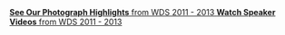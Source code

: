 <a href="/photography-highlights" class="sidebar-button" id="button-photography-highlights">
	<b>See Our Photograph Highlights</b>
	from WDS 2011 - 2013
</a>
<a href="/speaker-videos" class="sidebar-button" id="button-speaker-videos">
	<b>Watch Speaker Videos</b>
	from WDS 2011 - 2013
</a>
